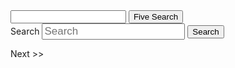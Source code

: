 <input type="text" id="fiveTerm" name="fiveTerm"/>
<button onclick="fiveSearch();">Five Search</button>

<div class="navbar-search navbar navbar-light bg-faded">
    <div class="container search d-flex justify-content-center p-3">
        <form class="form w-75" action="/docs/en/search/" method="get">
            <div id="basicSearch" class="input-group mt-2  ">
                <input type="hidden" name="offset" id="offset" value="0">
                <label for="srch-term" class="sr-only visually-hidden">Search</label>
                <input type="text" class="search_bar form-control" placeholder="Search" name="query" id="srch-term"  style="font-size: 17px;">
                <span class="input-group-append">
                    <button class="btn btn-primary search-button" type="submit">
                        <span class="submit-search-text">Search</span>
                        <span class="fas fa-search" aria-hidden="true"></span>
                    </button>
                </span>
            </div>
        </form>
    </div>
</div>

<div id="five"></div>

<div>
    <span id="prev"></span>
    <span id="allCounts"></span>
    <span id="next">Next >></span>
</div>

<div id="all"></div>

